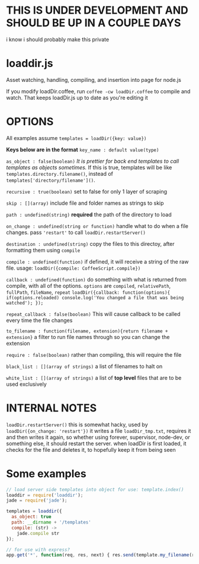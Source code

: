 THIS IS UNDER DEVELOPMENT AND SHOULD BE UP IN A COUPLE DAYS
===========================================================
i know i should probably make this private

loaddir.js
==========

Asset watching, handling, compiling, and insertion into page for node.js


If you modify loadDir.coffee, run `coffee -cw loadDir.coffee` to compile and watch. That keeps loadDir.js up to date as you're editing it


OPTIONS
=======

All examples assume `templates = loadDir({key: value})`

__Keys below are in the format__
`key_name : default value(type)`


`as_object : false(boolean)`
_It is prettier for back end templates to call templates as objects sometimes._
If this is true, templates will be like `templates.directory.filename()`, instead of `templates['directory/filename']()`.


`recursive : true(boolean)`
set to false for only 1 layer of scraping

`skip : [](array)`
include file and folder names as strings to skip

`path : undefined(string)` __required__
the path of the directory to load

`on_change : undefined(string or function)`
handle what to do when a file changes.  pass `'restart'` to call `loadDir.restartServer()`

`destination : undefined(string)`
copy the files to this directoy, after formatting them using `compile`

`compile : undefined(function)`
if defined, it will receive a string of the raw file.  usage: `loadDir({compile: CoffeeScript.compile})`

`callback : undefined(function)`
do something with what is returned from compile, with all of the options.
`options` are `compiled`, `relativePath`, `fullPath`, `fileName`, `repeat`
`loadDir({callback: function(options){
  if(options.reloaded) console.log('You changed a file that was being watched');
});`

`repeat_callback : false(boolean)`
This will cause callback to be called every time the file changes

`to_filename : function(filename, extension){return filename + extension}`
a filter to run file names through so you can change the extension

`require : false(boolean)`
rather than compiling, this will require the file

`black_list : [](array of strings)`
a list of filenames to halt on

`white_list : [](array of strings)`
a list of __top level__ files that are to be used exclusively

INTERNAL NOTES
==============

`loadDir.restartServer()`
this is somewhat hacky, used by `loadDir({on_change: 'restart'})`
it writes a file `loadDir_tmp.txt`,  requires it and then writes it again, so whether using forever, supervisor, node-dev, or something else, it should restart the server.
when loadDir is first loaded, it checks for the file and deletes it, to hopefully keep it from being seen




Some examples
=============

```javascript
// load server side templates into object for use: template.index()
loaddir = require('loaddir');
jade = require('jade');

templates = loaddir({
  as_object: true
  path: __dirname + '/templates'
  compile: (str) ->
    jade.compile str
});

// for use with express?
app.get('*', function(req, res, next) { res.send(template.my_filename(req)); });
```
